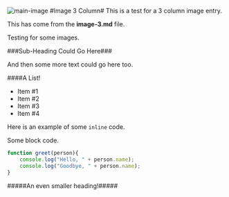 [date]: # (2016-12-05)
[tag]: # (cpp)
[tag]: # (opengl)
[title]: # (Image 3 Column)
[short-text]: # (This is a 3 column image.)
[github]: # (#)

[columns]: # (3)
[kind]: # (image)
[ui]: # (dark)

![main-image](images/computer.jpg)
#Image 3 Column#
This is a test for a 3 column image entry.

This has come from the **image-3.md** file.

Testing for some images.

###Sub-Heading Could Go Here###

And then some more text could go here too.

####A List!

 - Item #1
 - Item #2
 - Item #3
 - Item #4

Here is an example of some `inline` code.

Some block code.

```javascript
function greet(person){
	console.log("Hello, " + person.name);
	console.log("Goodbye, " + person.name);
}
```

#####An even smaller heading!#####
